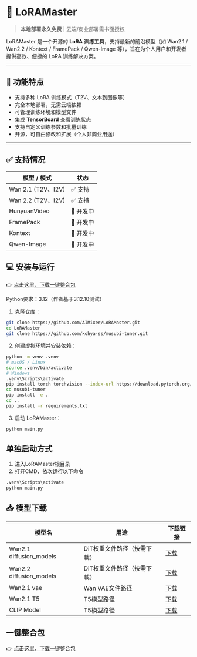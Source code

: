 # 🦾 LoRAMaster

> **本地部署永久免费** | 云端/商业部署需书面授权  

LoRAMaster 是一个开源的 **LoRA 训练工具**，支持最新的前沿模型（如 Wan2.1 / Wan2.2 / Kontext / FramePack / Qwen-Image 等），旨在为个人用户和开发者提供高效、便捷的 LoRA 训练解决方案。

---

## 📖 功能特点

- 支持多种 LoRA 训练模式（T2V、文本到图像等）
- 完全本地部署，无需云端依赖
- 可管理训练环境和模型文件
- 集成 **TensorBoard** 查看训练状态
- 支持自定义训练参数和批量训练
- 开源，可自由修改和扩展（个人非商业用途）

---

## ✅ 支持情况

| 模型 / 模式           | 状态       |
|-------------------|------------|
| Wan 2.1 (T2V、I2V) | ✅ 支持     |
| Wan 2.2 (T2V、I2V) | ✅ 支持     |
| HunyuanVideo      | 🔧 开发中     |
| FramePack         | 🔧 开发中   |
| Kontext           | 🔧 开发中     |
| Qwen-Image        | 🔧 开发中     |


## 💻 安装与运行
👉 [点击这里，下载一键整合包](https://comfyit.cn/article/401)

Python要求：3.12（作者基于3.12.10测试）

1. 克隆仓库：

```bash
git clone https://github.com/AIMixer/LoRAMaster.git
cd LoRAMaster
git clone https://github.com/kohya-ss/musubi-tuner.git
```

2. 创建虚拟环境并安装依赖：
```bash
python -m venv .venv
# macOS / Linux
source .venv/bin/activate
# Windows
.venv\Scripts\activate
pip install torch torchvision --index-url https://download.pytorch.org/whl/cu128
cd musubi-tuner
pip install -e .
cd ..
pip install -r requirements.txt
```

3. 启动 LoRAMaster：
```bash
python main.py
```

## 单独启动方式
1. 进入LoRAMaster根目录
2. 打开CMD，依次运行以下命令
```bash
.venv\Scripts\activate
python main.py
```

## 📥 模型下载

| 模型名                      | 用途              | 下载链接 |
|--------------------------|-----------------|----------|
| Wan2.1 diffusion_models  | DiT权重文件路径（按需下載） | [下载](https://huggingface.co/Comfy-Org/Wan_2.1_ComfyUI_repackaged/tree/main/split_files/diffusion_models) |
| Wan2.2 diffusion_models             | DiT权重文件路径（按需下載）        | [下载](https://huggingface.co/Comfy-Org/Wan_2.2_ComfyUI_Repackaged/tree/main/split_files/diffusion_models) |
| Wan2.1 vae               | Wan VAE文件路径     | [下载](https://huggingface.co/Comfy-Org/Wan_2.1_ComfyUI_repackaged/tree/main/split_files/vae) |
| Wan2.1 T5                | T5模型路径          | [下载](https://huggingface.co/Wan-AI/Wan2.1-T2V-14B/blob/main/models_t5_umt5-xxl-enc-bf16.pth) |
| CLIP Model                | T5模型路径          | [下载](https://www.modelscope.cn/models/muse/open-clip-xlm-roberta-large-vit-huge-14/files) |

## 一键整合包

👉 [点击这里，下载一键整合包](https://comfyit.cn/article/401)